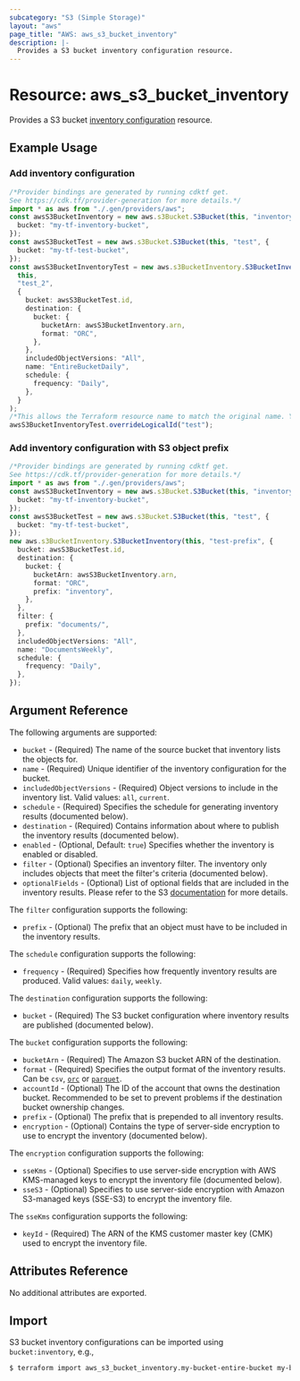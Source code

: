 ```yaml
---
subcategory: "S3 (Simple Storage)"
layout: "aws"
page_title: "AWS: aws_s3_bucket_inventory"
description: |-
  Provides a S3 bucket inventory configuration resource.
---
```


# Resource: aws\_s3\_bucket\_inventory

Provides a S3 bucket [inventory configuration](https://docs.aws.amazon.com/AmazonS3/latest/dev/storage-inventory.html) resource.

## Example Usage

### Add inventory configuration

```typescript
/*Provider bindings are generated by running cdktf get.
See https://cdk.tf/provider-generation for more details.*/
import * as aws from "./.gen/providers/aws";
const awsS3BucketInventory = new aws.s3Bucket.S3Bucket(this, "inventory", {
  bucket: "my-tf-inventory-bucket",
});
const awsS3BucketTest = new aws.s3Bucket.S3Bucket(this, "test", {
  bucket: "my-tf-test-bucket",
});
const awsS3BucketInventoryTest = new aws.s3BucketInventory.S3BucketInventory(
  this,
  "test_2",
  {
    bucket: awsS3BucketTest.id,
    destination: {
      bucket: {
        bucketArn: awsS3BucketInventory.arn,
        format: "ORC",
      },
    },
    includedObjectVersions: "All",
    name: "EntireBucketDaily",
    schedule: {
      frequency: "Daily",
    },
  }
);
/*This allows the Terraform resource name to match the original name. You can remove the call if you don't need them to match.*/
awsS3BucketInventoryTest.overrideLogicalId("test");

```

### Add inventory configuration with S3 object prefix

```typescript
/*Provider bindings are generated by running cdktf get.
See https://cdk.tf/provider-generation for more details.*/
import * as aws from "./.gen/providers/aws";
const awsS3BucketInventory = new aws.s3Bucket.S3Bucket(this, "inventory", {
  bucket: "my-tf-inventory-bucket",
});
const awsS3BucketTest = new aws.s3Bucket.S3Bucket(this, "test", {
  bucket: "my-tf-test-bucket",
});
new aws.s3BucketInventory.S3BucketInventory(this, "test-prefix", {
  bucket: awsS3BucketTest.id,
  destination: {
    bucket: {
      bucketArn: awsS3BucketInventory.arn,
      format: "ORC",
      prefix: "inventory",
    },
  },
  filter: {
    prefix: "documents/",
  },
  includedObjectVersions: "All",
  name: "DocumentsWeekly",
  schedule: {
    frequency: "Daily",
  },
});

```

## Argument Reference

The following arguments are supported:

* `bucket` - (Required) The name of the source bucket that inventory lists the objects for.
* `name` - (Required) Unique identifier of the inventory configuration for the bucket.
* `includedObjectVersions` - (Required) Object versions to include in the inventory list. Valid values: `all`, `current`.
* `schedule` - (Required) Specifies the schedule for generating inventory results (documented below).
* `destination` - (Required) Contains information about where to publish the inventory results (documented below).
* `enabled` - (Optional, Default: `true`) Specifies whether the inventory is enabled or disabled.
* `filter` - (Optional) Specifies an inventory filter. The inventory only includes objects that meet the filter's criteria (documented below).
* `optionalFields` - (Optional) List of optional fields that are included in the inventory results. Please refer to the S3 [documentation](https://docs.aws.amazon.com/AmazonS3/latest/API/API_InventoryConfiguration.html#AmazonS3-Type-InventoryConfiguration-OptionalFields) for more details.

The `filter` configuration supports the following:

* `prefix` - (Optional) The prefix that an object must have to be included in the inventory results.

The `schedule` configuration supports the following:

* `frequency` - (Required) Specifies how frequently inventory results are produced. Valid values: `daily`, `weekly`.

The `destination` configuration supports the following:

* `bucket` - (Required) The S3 bucket configuration where inventory results are published (documented below).

The `bucket` configuration supports the following:

* `bucketArn` - (Required) The Amazon S3 bucket ARN of the destination.
* `format` - (Required) Specifies the output format of the inventory results. Can be `csv`, [`orc`](https://orc.apache.org/) or [`parquet`](https://parquet.apache.org/).
* `accountId` - (Optional) The ID of the account that owns the destination bucket. Recommended to be set to prevent problems if the destination bucket ownership changes.
* `prefix` - (Optional) The prefix that is prepended to all inventory results.
* `encryption` - (Optional) Contains the type of server-side encryption to use to encrypt the inventory (documented below).

The `encryption` configuration supports the following:

* `sseKms` - (Optional) Specifies to use server-side encryption with AWS KMS-managed keys to encrypt the inventory file (documented below).
* `sseS3` - (Optional) Specifies to use server-side encryption with Amazon S3-managed keys (SSE-S3) to encrypt the inventory file.

The `sseKms` configuration supports the following:

* `keyId` - (Required) The ARN of the KMS customer master key (CMK) used to encrypt the inventory file.

## Attributes Reference

No additional attributes are exported.

## Import

S3 bucket inventory configurations can be imported using `bucket:inventory`, e.g.,

```sh
$ terraform import aws_s3_bucket_inventory.my-bucket-entire-bucket my-bucket:EntireBucket
```
